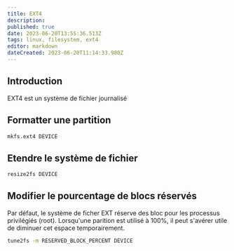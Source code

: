```yaml
---
title: EXT4
description: 
published: true
date: 2023-06-20T13:55:36.513Z
tags: linux, filesystem, ext4
editor: markdown
dateCreated: 2023-06-20T11:14:33.980Z
---
```


## Introduction
EXT4 est un système de fichier journalisé

## Formatter une partition
```bash
mkfs.ext4 DEVICE
```

## Etendre le système de fichier
```bash
resize2fs DEVICE
```

## Modifier le pourcentage de blocs réservés
Par défaut, le système de ficher EXT réserve des bloc pour les processus privilégiés (root). Lorsqu'une parition est utilisé à 100%, il peut s'avérer utile de diminuer cet espace temporairement.
```bash
tune2fs -m RESERVED_BLOCK_PERCENT DEVICE
```